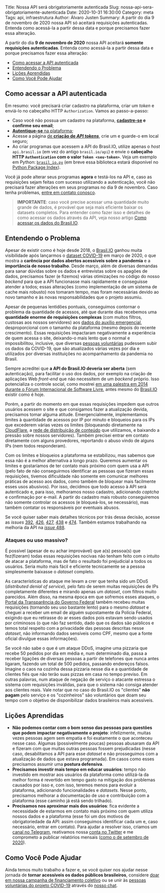 Title: Nossa API será obrigatoriamente autenticada
Slug: nossa-api-sera-obrigatoriamente-autenticada
Date: 2020-10-31 16:30:00
Category: meta
Tags: api, infraestrutura
Author: Álvaro Justen
Summary: A partir do dia 9 de novembro de 2020 nossa API só aceitará requisições autenticadas. Entenda como acessá-la a partir dessa data e porque precisamos fazer essa alteração.

A partir do dia **9 de novembro de 2020** nossa API aceitará **somente
requisições autenticadas**. Entenda como acessá-la a partir dessa data e porque
precisamos fazer essa alteração:

- [Como acessar a API autenticada](#como-acessar-a-api-autenticada)
- [Entendendo o Problema](#entendendo-o-problema)
- [Lições Aprendidas](#licoes-aprendidas)
- [Como Você Pode Ajudar](#como-voce-pode-ajudar)


## Como acessar a API autenticada

Em resumo: você precisará criar cadastro na plataforma, criar um *token* e
enviá-lo no cabeçalho HTTP `Authorization`. Vamos ao passo-a-passo:

- Caso você não possua um cadastro na plataforma,
  **[cadastre-se](https://brasil.io/auth/entrar/) e confirme seu email**;
- [**Autentique-se** na plataforma](https://brasil.io/auth/login/);
- Acesse a página [de **criação de *API
  tokens***](https://brasil.io/auth/tokens-api/), crie um e guarde-o em local
  seguro;
- Ao criar programas que acessem a API do Brasil.IO, utilize apenas o *host*
  `api.brasil.io` (em vez do antigo `brasil.io/api`) e envie o **cabeçalho HTTP
  `Authentication` com o valor `Token <seu-token>`**. Veja um exemplo em
  Python: [`brasil_io.py`][brasil-io-python] (em breve essa biblioteca estará
  disponível no [Python Package Index][pypi]).

Você já pode alterar seus programas **agora** e testá-los na API e, caso as
requisições sejam feitas com sucesso utilizando a autenticação, você não
precisará fazer alterações em seus programas no dia 9 de novembro. Caso tenha
problemas, [entre em contato conosco][brasil-io-contato].

> **IMPORTANTE**: caso você precise acessar uma quantidade muito grande de
> dados, é provável que seja mais eficiente baixar os datasets completos. Para
> entender como fazer isso e detalhes de como acessar os dados através da API,
> veja nosso artigo [Como acessar os dados do
> Brasil.IO][brasil-io-como-acessar-dados].


## Entendendo o Problema

Apesar de existir como é hoje desde 2018, o [Brasil.IO][brasil-io] ganhou muita
visibilidade após lançarmos o [dataset COVID-19][brasil-io-covid19] em março de
2020, o que mostra a **carência por dados abertos acessíveis sobre a pandemia**
e a **importância de nosso trabalho**. Desde março, além de diversas demandas
para sanar dúvidas sobre os dados e entrevistas sobre os apagões de dados,
precisamos fazer (e fizemos) várias otimizações no código do nosso *backend*
para que a API funcionasse mais rapidamente e conseguisse atender a todos;
essas alterações (como implementação de um sistema de cache mais robusto) nos
tomaram tempo, mas foram necessárias devido ao novo tamanho e às novas
responsabilidades que o projeto assumiu.

Apesar de pequenas lentidões pontuais, conseguimos contornar o problema da
quantidade de acessos, até que durante dias recebemos uma **quantidade enorme
de requisições complexas** (com muitos filtros, custosas aos nossos servidores)
aos [dados do auxílio emergencial][brasil-io-auxemerg], desproporcional com o
tamanho da plataforma (mesmo depois do recente crescimento). Essas requisições
impactaram negativamente a experiência de quem acessa o site, deixando-o mais
lento que o normal e impossibilitou, inclusive, que diversas [pessoas
voluntárias][brasil-io-covid19-voluntarias] pudessem subir os dados da
COVID-19, que são atualizados várias vezes por dia e utilizados por diversas
instituições no acompanhamento da pandemia no Brasil.

Sempre acreditei que **a API do Brasil.IO deveria ser aberta** (sem
autenticação), para facilitar o uso dos dados, por exemplo na criação de
aplicações Web *front-end* que não necessitem de um *backend* próprio. Isso
potencializa o controle social, como mostrei [em uma palestra em 2014 durante o
Fórum Internacional de Software Livre][palestra-fisl], antes mesmo do
[Brasil.IO][brasil-io] existir como é hoje.

Porém, a partir do momento em que essas requisições impedem que outros usuários
acessem o site e que consigamos fazer a atualização devida, precisamos tomar
alguma atitude. Emergencialmente, implementamos limites à quantidade de acessos
por IP por minuto e bloqueios para os IPs que excederem várias vezes os limites
(bloqueando diretamente na [CloudFlare][cloudflare], a [rede de distribuição de
conteúdo][cdn] que utilizamos, e baixando a pressão sobre nossos servidores).
Também precisei entrar em contato diretamente com alguns provedores, reportando
o abuso vindo de alguns IPs (nem todos responderam).

Com os limites e bloqueios a plataforma se estabilizou, mas sabemos que essa
não é a melhor alternativa a longo prazo. Queremos aumentar os limites e
gostaríamos de ter contato mais próximo com quem usa a API (pelo fato de não
conseguirmos identificar as pessoas que fizeram essas requisições, tivemos
dificuldade não somente em comunicar melhores práticas de acesso aos dados,
como também de bloquear mais facilmente esses usos abusivos). Por isso,
decidmos que todo acesso à API será autenticado e, para isso, melhoramos nosso
cadastro, adicionando *captcha* e confirmação por e-mail. A partir do cadastro
mais robusto conseguiremos não somente controlar os acessos (e bloqueá-los, se
necessário), mas também contatar os responsáveis por eventuais abusos.

Se você quiser saber mais detalhes técnicos por trás dessa decisão, acesse as
*issues* [392][issue-392], [426][issue-426], [427][issue-427], [438][issue-438]
e [474][issue-474]. Também estamos trabalhando na melhoria da API na [*issue*
488][issue-488].


### Ataques ou uso massivo?

É possível (apesar de eu achar improvável) que a(s) pessoa(s) que fez(fizeram)
todas essas requisições nocivas não tenham feito com o intuito de atacar a
plataforma, mas de fato o resultado foi prejudicial a todos os usuários. Seria
muito mais fácil e eficiente tecnicamente se a pessoa simplesmente baixasse o
*dataset* completo.

As características do ataque me levam a crer que tenha sido um DDoS
(*distributed denial of service*), pelo fato de serem muitas requisições de IPs
completamente diferentes e mirando apenas um *dataset*, com filtros muito
parecidos. Além disso, na mesma época em que sofremos esses ataques, o [Portal
da Transparência do Governo Federal][transparencia-gov-br] também recebeu
muitas requisições (tornando seu uso bastante lento) para o mesmo *dataset* e
cheguei a receber um email de alguém supostamente da Polícia Federal, exigindo
que eu retirasse do ar esses dados pois estavam sendo usados por criminosos (o
que não faz sentido, dado que os dados são públicos e temos total respeito com
a privacidade das pessoas descritas nesse *dataset*, não informando dados
sensíveis como CPF, mesmo que a fonte oficial divulgue essas informações).

Se você não sabe o que é um ataque DDoS, imagine uma pizzaria que recebe 50
pedidos por dia em média e, num determinado dia, passa a receber ligações de
diversas pessoas a partir de telefones que nunca antes ligaram, fazendo um
total de 500 pedidos, passando endereços falsos. Imagine o caos na cozinha
dessa pizzaria nesse dia e a quantidade de clientes fiés que não terão suas
pizzas em casa no tempo previso. Em outras palavras, num ataque de negação de
serviço o atacante estressa o sistema com requisições inválidas, para que o
sistema não consiga atender aos clientes reais. Vale notar que no caso do
Brasil.IO os "clientes" **não pagam** pelo serviço e os "cozinheiros" são
voluntários que doam seu tempo com o objetivo de disponibilizar dados
brasileiros mais acessíveis.


## Lições Aprendidas

- **Não podemos contar com o bom senso das pessoas para questões que podem
  impactar negativamente o projeto**: infelizmente, muitas vezes pessoas agem
  sem empatia e foi exatamente o que aconteceu nesse caso. Algumas
  (possivelmente poucas) pessoas abusaram da API e fizeram com que muitas
  outras pessoas fossem prejudicadas (nesse caso, desabilitamos a API para esse
  *dataset* e não prosseguimos com a atualização de dados que estava
  programada). Em casos como esses precisamos assumir uma **postura
  defensiva**.
- **Precisamos investir mais tempo em educar usuários**: tempo não investido em
  mostrar aos usuários da plataforma como utilizá-la da melhor forma é
  revertido em tempo gasto na mitigação dos problemas causados por isso e, com
  isso, teremos menos para evoluir a plataforma, adicionando funcionalidades e
  *datasets*. Nesse ponto, precisamos melhorar a documentação de uso e
  contribuição com a plataforma (esse caminho já está sendo trilhado).
- **Precisamos nos aproximar mais dos usuários**: fica evidente a necessidade
  de estarmos em contato mais próximo com quem utiliza nossos dados e a
  plataforma (esse foi um dos motivos de obrigatoriedade da API: assim
  conseguimos identificar cada um e, caso necessário, entrar em contato). Para
  ajudar a resolver isso, criamos um [canal no Telegram][brasil-io-telegram],
  reativamos nossa [conta no Twitter][brasil-io-twitter] e me comprometo a
  publicar relatórios mensais ([como o de setembro de
  2020][brasil-io-relatorio-set2020]).


## Como Você Pode Ajudar

Ainda temos muito trabalho a fazer e, se você quiser nos ajudar nesse jornada
de **tornar acessíveis os dados públicos brasileiros**, considere [doar em
nossa campanha de financiamento coletivo][brasil-io-apoiase] ou se unir às
[pessoas voluntárias do projeto COVID-19][brasil-io-covid19-voluntarios]
através do [nosso chat][brasil-io-chat].

[brasil-io-relatorio-set2020]: /2020/10/01/relatorio-mensal-setembro-de-2020/
[brasil-io-chat]: https://chat.brasil.io/
[brasil-io-covid19-voluntarios]: https://brasil.io/covid19/voluntarios/
[brasil-io-apoiase]: https://apoia.se/brasilio
[brasil-io-auxemerg]: https://brasil.io/dataset/govbr/auxilio_emergencial/
[brasil-io-como-acessar-dados]: /2020/10/10/como-acessar-os-dados-do-brasil-io/
[brasil-io-contato]: https://brasil.io/contato/
[brasil-io-covid19-voluntarias]: https://brasil.io/covid19/voluntarios/
[brasil-io-covid19]: https://brasil.io/dataset/covid19/
[brasil-io-python]: https://gist.github.com/turicas/3e3621d61415e3453cd03a1997f7473f#file-brasil_io-py
[brasil-io-telegram]: https://t.me/brasil_io
[brasil-io-twitter]: https://twitter.com/brasil_io
[brasil-io]: https://brasil.io/
[cdn]: https://pt.wikipedia.org/wiki/Rede_de_fornecimento_de_conte%C3%BAdo
[cloudflare]: https://www.cloudflare.com/
[issue-392]: https://github.com/turicas/brasil.io/issues/392
[issue-426]: https://github.com/turicas/brasil.io/issues/426
[issue-427]: https://github.com/turicas/brasil.io/issues/427
[issue-438]: https://github.com/turicas/brasil.io/issues/438
[issue-474]: https://github.com/turicas/brasil.io/issues/474
[issue-488]: https://github.com/turicas/brasil.io/issues/488
[palestra-fisl]: https://www.youtube.com/watch?v=EbbSx41BGRw
[pypi]: https://pypi.org/
[transparencia-gov-br]: http://transparencia.gov.br/
